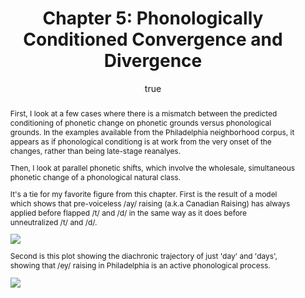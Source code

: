 ---
layout: paper
title: "Chapter 5: Phonologically Conditioned Convergence and Divergence"
year: 2013
author: [ { name: "Josef Fruehwald", url: "//jofrhwld.github.io/assets/" }]
abstract: "<p>First, I look at a few cases where there is a mismatch between the predicted conditioning of phonetic change on phonetic grounds versus phonological grounds. In the examples available from the Philadelphia neighborhood corpus, it appears as if phonological conditiong is at work from the very onset of the changes, rather than being late-stage reanalyes.</p>
<p>
Then, I look at parallel phonetic shifts, which involve the wholesale, simultaneous phonetic change of a phonological natural class.
</p>
<p>
It's a tie for my favorite figure from this chapter. First is the result of a model which shows that pre-voiceless /ay/ raising (a.k.a Canadian Raising) has always applied before flapped /t/ and /d/ in the same way as it does before unneutralized /t/ and /d/.
</p>
<p>
<img src = '//jofrhwld.github.io/assets/ch5_ests_by_context.png' style='max-width:100%;max-height:300px;'></img>
</p>
<p>
Second is this plot showing the diachronic trajectory of just 'day' and 'days', showing that /ey/ raising in Philadelphia is an active phonological process.
</p>
<p>
<img src = '//jofrhwld.github.io/assets/ch5_day_plot.png' style='max-width:100%;max-height:300px;'></img>
</p>
"
presented: []
published: []
docs: [{format: "Chapter 5", url: "/papers/fruehwald_chapter5.pdf", local: true}]
categories: [dissertation]
display-category: "Chapter"
comments: true
---